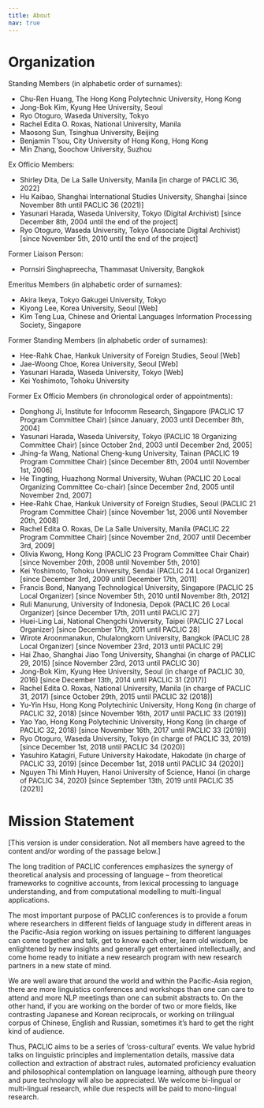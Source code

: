 ```yaml
---
title: About
nav: true
---
```


# Organization

Standing Members (in alphabetic order of surnames):

- Chu-Ren Huang, The Hong Kong Polytechnic University, Hong Kong 
- Jong-Bok Kim, Kyung Hee University, Seoul 
- Ryo Otoguro, Waseda University, Tokyo 
- Rachel Edita O. Roxas, National University, Manila 
- Maosong Sun, Tsinghua University, Beijing 
- Benjamin T’sou, City University of Hong Kong, Hong Kong 
- Min Zhang, Soochow University, Suzhou

Ex Officio Members:

- Shirley Dita, De La Salle University, Manila [in charge of PACLIC 36, 2022]
- Hu Kaibao, Shanghai International Studies University, Shanghai [since November 8th until PACLIC 36 (2021)]
- Yasunari Harada, Waseda University, Tokyo (Digital Archivist) [since December 8th, 2004 until the end of the project]
- Ryo Otoguro, Waseda University, Tokyo (Associate Digital Archivist) [since November 5th, 2010 until the end of the project]

Former Liaison Person:

- Pornsiri Singhapreecha, Thammasat University, Bangkok

Emeritus Members (in alphabetic order of surnames):

- Akira Ikeya, Tokyo Gakugei University, Tokyo
- Kiyong Lee, Korea University, Seoul [Web]
- Kim Teng Lua, Chinese and Oriental Languages Information Processing Society, Singapore 

Former Standing Members (in alphabetic order of surnames):

- Hee-Rahk Chae, Hankuk University of Foreign Studies, Seoul [Web]
- Jae-Woong Choe, Korea University, Seoul [Web]
- Yasunari Harada, Waseda University, Tokyo [Web]
- Kei Yoshimoto, Tohoku University

Former Ex Officio Members (in chronological order of appointments):

- Donghong Ji, Institute for Infocomm Research, Singapore (PACLIC 17 Program Committee Chair)
[since January, 2003 until December 8th, 2004]
- Yasunari Harada, Waseda University, Tokyo (PACLIC 18 Organizing Committee Chair) [since October 2nd, 2003 until December 2nd, 2005]
- Jhing-fa Wang, National Cheng-kung University, Tainan (PACLIC 19 Program Committee Chair)
[since December 8th, 2004 until November 1st, 2006]
- He Tingting, Huazhong Normal University, Wuhan (PACLIC 20 Local Organizing Committee Co-chair)
[since December 2nd, 2005 until November 2nd, 2007]
- Hee-Rahk Chae, Hankuk University of Foreign Studies, Seoul (PACLIC 21 Program Committee Chair) [since November 1st, 2006 until November 20th, 2008]
- Rachel Edita O. Roxas, De La Salle University, Manila (PACLIC 22 Program Committee Chair)
[since November 2nd, 2007 until December 3rd, 2009]
- Olivia Kwong, Hong Kong (PACLIC 23 Program Committee Chair Chair)
[since November 20th, 2008 until November 5th, 2010]
- Kei Yoshimoto, Tohoku University, Sendai (PACLIC 24 Local Organizer)
[since December 3rd, 2009 until December 17th, 2011]
- Francis Bond, Nanyang Technological University, Singapore (PACLIC 25 Local Organizer) [since November 5th, 2010 until November 8th, 2012]
- Ruli Manurung, University of Indonesia, Depok (PACLIC 26 Local Organizer) [since December 17th, 2011 until PACLIC 27]
- Huei-Ling Lai, National Chengchi University, Taipei (PACLIC 27 Local Organizer) [since December 17th, 2011 until PACLIC 28]
- Wirote Aroonmanakun, Chulalongkorn University, Bangkok (PACLIC 28 Local Organizer)
[since November 23rd, 2013 until PACLIC 29]
- Hai Zhao, Shanghai Jiao Tong University, Shanghai (in charge of PACLIC 29,  2015) [since November 23rd, 2013 until PACLIC 30]
- Jong-Bok Kim, Kyung Hee University, Seoul (in charge of PACLIC 30, 2016) [since December 13th, 2014 until PACLIC 31 (2017)]
- Rachel Edita O. Roxas, National University, Manila (in charge of PACLIC 31, 2017)
[since October 29th, 2015 until PACLIC 32 (2018)]
- Yu-Yin Hsu, Hong Kong Polytechinic University, Hong Kong (in charge of PACLIC 32, 2018)
[since November 16th, 2017 until PACLIC 33 (2019)]
- Yao Yao, Hong Kong Polytechinic University, Hong Kong (in charge of PACLIC 32, 2018)
[since November 16th, 2017 until PACLIC 33 (2019)]
- Ryo Otoguro, Waseda University, Tokyo (in charge of PACLIC 33, 2019)
[since December 1st, 2018 until PACLIC 34 (2020)]
- Yasuhiro Katagiri, Future University Hakodate, Hakodate (in charge of PACLIC 33, 2019)
[since December 1st, 2018 until PACLIC 34 (2020)]
- Nguyen Thi Minh Huyen, Hanoi University of Science, Hanoi (in charge of PACLIC 34, 2020)
[since September 13th, 2019 until PACLIC 35 (2021)]

# Mission Statement

[This version is under consideration. Not all members have agreed to the content and/or wording of the passage below.]

The long tradition of PACLIC conferences emphasizes the synergy of theoretical analysis and processing of language – from theoretical frameworks to cognitive accounts, from lexical processing to language understanding, and from computational modelling to multi-lingual applications.

The most important purpose of PACLIC conferences is to provide a forum where researchers in different fields of language study in different areas in the Pacific-Asia region working on issues pertaining to different languages can come together and talk, get to know each other, learn old wisdom, be enlightened by new insights and generally get entertained intellectually, and come home ready to initiate a new research program with new research partners in a new state of mind.

We are well aware that around the world and within the Pacific-Asia region, there are more linguistics conferences and workshops than one can care to attend and more NLP meetings than one can submit abstracts to. On the other hand, if you are working on the border of two or more fields, like contrasting Japanese and Korean reciprocals, or working on trilingual corpus of Chinese, English and Russian, sometimes it’s hard to get the right kind of audience.

Thus, PACLIC aims to be a series of ‘cross-cultural’ events. We value hybrid talks on linguistic principles and implementation details, massive data collection and extraction of abstract rules, automated proficiency evaluation and philosophical contemplation on language learning, although pure theory and pure technology will also be appreciated. We welcome bi-lingual or multi-lingual research, while due respects will be paid to mono-lingual research.
